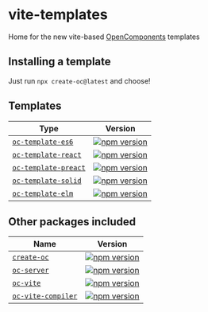 vite-templates
==============

Home for the new vite-based [OpenComponents](https://github.com/opentable/oc) templates

## Installing a template

Just run `npx create-oc@latest` and choose!


## Templates

| Type | Version |
|--------|-------|
| [`oc-template-es6`](/packages/oc-template-es6) | [![npm version](https://badge.fury.io/js/oc-template-es6.svg)](http://badge.fury.io/js/oc-template-es6) |
| [`oc-template-react`](/packages/oc-template-react) | [![npm version](https://badge.fury.io/js/oc-template-react.svg)](http://badge.fury.io/js/oc-template-react) |
| [`oc-template-preact`](/packages/oc-template-preact) | [![npm version](https://badge.fury.io/js/oc-template-preact.svg)](http://badge.fury.io/js/oc-template-preact) |
| [`oc-template-solid`](/packages/oc-template-solid) | [![npm version](https://badge.fury.io/js/oc-template-solid.svg)](http://badgebfury.io/js/oc-template-solid) |
| [`oc-template-elm`](/packages/oc-template-elm) | [![npm version](https://badge.fury.io/js/oc-template-elm.svg)](http://badgebfury.io/js/oc-template-elm) |

## Other packages included

| Name | Version |
|--------|-------|
| [`create-oc`](/packages/create-oc) | [![npm version](https://badge.fury.io/js/create-oc.svg)](http://badge.fury.io/js/create-oc) |
| [`oc-server`](/packages/oc-server) | [![npm version](https://badge.fury.io/js/oc-server.svg)](http://badge.fury.io/js/oc-server) |
| [`oc-vite`](/packages/oc-vite) | [![npm version](https://badge.fury.io/js/oc-vite.svg)](http://badge.fury.io/js/oc-vite) |
| [`oc-vite-compiler`](/packages/oc-vite-compiler) | [![npm version](https://badge.fury.io/js/oc-vite-compiler.svg)](http://badge.fury.io/js/oc-vite-compiler) |